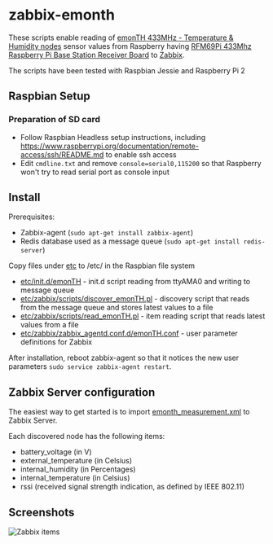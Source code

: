 # zabbix-emonth

These scripts enable reading of [emonTH 433MHz - Temperature & Humidity nodes](http://shop.openenergymonitor.com/emonth-433mhz-temperature-humidity-node/) 
sensor values from Raspberry having
[RFM69Pi 433Mhz Raspberry Pi Base Station Receiver Board](http://shop.openenergymonitor.com/rfm69pi-433mhz-raspberry-pi-base-station-receiver-board/) to [Zabbix](www.zabbix.com).

The scripts have been tested with Raspbian Jessie and Raspberry Pi 2

## Raspbian Setup

### Preparation of SD card

- Follow Raspbian Headless setup instructions, including https://www.raspberrypi.org/documentation/remote-access/ssh/README.md to enable ssh access
- Edit `cmdline.txt` and remove `console=serial0,115200` so that Raspberry won't try to read serial port as console input

## Install

Prerequisites:

* Zabbix-agent (`sudo apt-get install zabbix-agent`)
* Redis database used as a message queue (`sudo apt-get install redis-server`)

Copy files under [etc](etc) to /etc/ in the Raspbian file system

* [etc/init.d/emonTH](etc/init.d/emonTH) - init.d script reading from ttyAMA0 and writing to message queue
* [etc/zabbix/scripts/discover_emonTH.pl](etc/zabbix/scripts/discover_emonTH.pl) - discovery script that reads from the message queue and stores latest values to a file
* [etc/zabbix/scripts/read_emonTH.pl](etc/zabbix/scripts/read_emonTH.pl) - item reading script that reads latest values from a file
* [etc/zabbix/zabbix_agentd.conf.d/emonTH.conf](etc/zabbix/zabbix_agentd.conf.d/emonTH.conf) - user parameter definitions for Zabbix

After installation, reboot zabbix-agent so that it notices the new user parameters `sudo service zabbix-agent restart`.

## Zabbix Server configuration

The easiest way to get started is to import [emonth_measurement.xml](emonth_measurement.xml) to Zabbix Server.

Each discovered node has the following items:

* battery_voltage (in V)
* external_temperature (in Celsius)
* internal_humidity (in Percentages)
* internal_temperature (in Celsius)
* rssi (received signal strength indication, as defined by IEEE 802.11)

## Screenshots

![Zabbix items](https://github.com/kompa3/zabbix-emonth/blob/master/zabbix_items.JPG)
